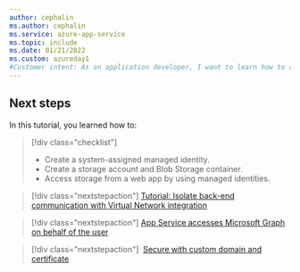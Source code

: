 ```yaml
---
author: cephalin
ms.author: cephalin
ms.service: azure-app-service
ms.topic: include
ms.date: 01/21/2022
ms.custom: azureday1
#Customer intent: As an application developer, I want to learn how to access data in Microsoft Graph by using managed identities.
---
```


## Next steps

In this tutorial, you learned how to:

> [!div class="checklist"]
>
> * Create a system-assigned managed identity.
> * Create a storage account and Blob Storage container.
> * Access storage from a web app by using managed identities.

> [!div class="nextstepaction"]
> [Tutorial: Isolate back-end communication with Virtual Network integration](../../tutorial-networking-isolate-vnet.md)

> [!div class="nextstepaction"]
> [App Service accesses Microsoft Graph on behalf of the user](../../scenario-secure-app-access-microsoft-graph-as-user.md)

> [!div class="nextstepaction"]
> [Secure with custom domain and certificate](../../tutorial-secure-domain-certificate.md)

